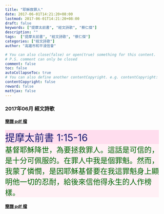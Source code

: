 ```yaml
---
title: "耶穌救罪人"
date: 2017-06-01T14:21:20+08:00
lastmod: 2017-06-01T14:21:20+08:00
draft: false
keywords: ["提摩太前書", "經文詩歌", "蔡仁傑"]
description: ""
tags:  ["提摩太前書", "經文詩歌", "蔡仁傑"]
categories: ["經文詩歌"]
author: "高雄市和平浸信會"

# You can also close(false) or open(true) something for this content.
# P.S. comment can only be closed
comment: false
toc: false
autoCollapseToc: true
# You can also define another contentCopyright. e.g. contentCopyright: "This is another copyright."
contentCopyright: false
reward: false
mathjax: false
---
```


### 2017年06月 經文詩歌

#### [簡譜 pdf 檔](/pdf-h/h201706.pdf "耶穌救罪人")

<div style="background-color:#FFDDEE"><font size="6", color="#191970">
提摩太前書 1:15-16
</font>
</div>

<div style="background-color:#FFF0F5"><font size="5", color="#006400">
基督耶穌降世，為要拯救罪人。這話是可信的，是十分可佩服的。在罪人中我是個罪魁。然而，我蒙了憐憫，是因耶穌基督要在我這罪魁身上顯明他一切的忍耐，給後來信他得永生的人作榜樣。
</font>
</div>

#### [簡譜 pdf 檔](/pdf-h/h201706.pdf "耶穌救罪人")